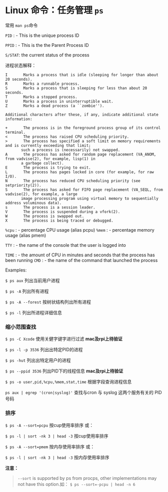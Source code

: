 # Linux 命令：任务管理 `ps`

常用 `man ps`命令

`PID` : -  This is the unique process ID

`PPID` : -  This is the the Parent Process ID

`S/STAT`: the current status of the process

进程状态解释：

```
I       Marks a process that is idle (sleeping for longer than about 20 seconds).
R       Marks a runnable process.
S       Marks a process that is sleeping for less than about 20 seconds.
T       Marks a stopped process.
U       Marks a process in uninterruptible wait.
Z       Marks a dead process (a ``zombie'').

Additional characters after these, if any, indicate additional state information:

+       The process is in the foreground process group of its control terminal.
<       The process has raised CPU scheduling priority.
>       The process has specified a soft limit on memory requirements and is currently exceeding that limit;
       such a process is (necessarily) not swapped.
A       the process has asked for random page replacement (VA_ANOM, from vadvise(2), for example, lisp(1) in
       a garbage collect).
E       The process is trying to exit.
L       The process has pages locked in core (for example, for raw I/O).
N       The process has reduced CPU scheduling priority (see setpriority(2)).
S       The process has asked for FIFO page replacement (VA_SEQL, from vadvise(2), for example, a large
       image processing program using virtual memory to sequentially address voluminous data).
s       The process is a session leader.
V       The process is suspended during a vfork(2).
W       The process is swapped out.
X       The process is being traced or debugged.
```

`%cpu` : -  percentage CPU usage (alias pcpu)
`%mem` : -  percentage memory usage (alias pmem)

`TTY` : -  the name of the console that the user is logged into

`TIME` : -  the amount of CPU in minutes and seconds that the process has been running
`CMD` : -  the name of the command that launched the process

Examples:

`$ ps aux`  列出当前用户进程 

`$ ps -A`  列出所有进程

`$ ps -A --forest`  按树状结构列出所有进程

`$ ps -l`  列出所进程详细信息

### 缩小范围查找
`$ ps -C Xcode`  使用关健字键字进行过滤 **mac及rpi上待验证**

`$ ps -l -p 3536`  列出出特定PID的进程

`$ ps -hut`  列出出特定用户的进程

`$ ps --ppid 3536`  列出PID下的线程信息 **mac及rpi上待验证**

`$ ps -o user,pid,%cpu,%mem,stat,time` 根据字段查询进程信息

`ps aux | egrep '(cron|syslog)'` 查找与cron 与 syslog 这两个服务有关的 PID 号码

### 排序

`$ ps -A --sort=pcpu` 按cup使用率排序  或：

`$ ps -l | sort -nk 3 | head -3` 按cup使用率排序  

`$ ps -A --sort=pmem` 按内存使用率排序  或：

`$ ps -l | sort -nk 3 | head -3` 按内存使用率排序

**注意：**
> `--sort` is supported by ps from procps, other implementations may not have this option.如：
`$ ps --sort=-pcpu | head -n 6`
